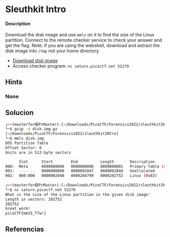 # Sleuthkit Intro

#### Description
Download the disk image and use `mmls` on it to find the size of the Linux partition. Connect to the remote checker service to check your answer and get the flag. Note: if you are using the webshell, download and extract the disk image into `/tmp` not your home directory.

-   [Download disk image](https://artifacts.picoctf.net/c/114/disk.img.gz)
-   Access checker program: `nc saturn.picoctf.net 52279`

## Hints
### None

## Solucion

```bash
┌──(masterfer㉿PcMaster)-[~/Downloads/PicoCTF/Forensics2022/sleuthkitINtro]
└─$ gzip -d disk.img.gz 
[~/Downloads/PicoCTF/Forensics2022/sleuthkitINtro]
└─$ mmls disk.img 
DOS Partition Table
Offset Sector: 0
Units are in 512-byte sectors

      Slot      Start        End          Length       Description
000:  Meta      0000000000   0000000000   0000000001   Primary Table (#0)
001:  -------   0000000000   0000002047   0000002048   Unallocated
002:  000:000   0000002048   0000204799   0000202752   Linux (0x83)
                                                                                                
┌──(masterfer㉿PcMaster)-[~/Downloads/PicoCTF/Forensics2022/sleuthkitINtro]
└─$ nc saturn.picoctf.net 52279
What is the size of the Linux partition in the given disk image?
Length in sectors: 202752
202752
Great work!
picoCTF{mm15_f7w!}

```


## Referencias